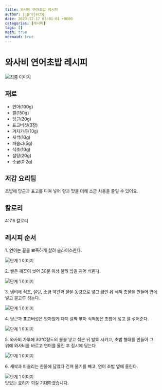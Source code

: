 ```yaml
---
title: 와사비 연어초밥 레시피
author: jjprojectg
date: 2023-12-17 03:01:01 +0000
categories: [레시피]
tags: []
math: true
mermaid: true
---
```

<meta name="og:type" content="website"/>
<meta charset="UTF-8"/>
<div class="header">
  <h1>와사비 연어초밥 레시피</h1>
</div>

<div class="container my-4">
  <div class="row">
    <div class="col-12 col-md-6">
      <div class="recipe-image">
        <img src="http://www.foodsafetykorea.go.kr/uploadimg/cook/10_00573_2.png" class="step-image" alt="최종 이미지"/>
      </div>
    </div>
    <div class="col-12 col-md-6">
      <div class="ingredients">
        <h2>재료</h2>
        <ul class="card">
          <li> 연어(100g) </li>
          <li>  쌀(150g) </li>
          <li>  당근(20g) </li>
          <li>  표고버섯(3장) </li>
          <li> 겨자가루(10g) </li>
          <li>  새싹(10g) </li>
          <li>  파슬리(5g) </li>
          <li>  식초(10g) </li>
          <li>  설탕(20g) </li>
          <li> 소금(0.2g) </li>
</ul>
      </div>
    </div>
    <div class="col-12 col-md-6">
      <div class="ingredients">
        <h2>저감 요리팁</h2>
        <div class="card"> 
          <p>
            초밥에 당근과 표고를 다져 넣어 향과 맛을 더해 소금 사용을 줄일 수 있어요.
          </p>
        </div>
      </div>
      <div class="ingredients">
        <h2>칼로리</h2>
        <div class="card"> 
          <p>
            417.6 칼로리
          </p>
        </div>
      </div>
    </div>
  </div>

  <h2 class="my-4">레시피 순서</h2>
  <div class="card recipe-card">
    <div class="card-body recipe-step">
      <p class="card-text step-description">1. 연어는 끝을 뾰족하게 살려
슬라이스한다.</p>
      <img src="http://www.foodsafetykorea.go.kr/uploadimg/cook/20_00573_1.png" alt="단계 1 이미지" class="step-image"/>
    </div>
  </div>
  <div class="card recipe-card">
    <div class="card-body recipe-step">
      <p class="card-text step-description">2. 쌀은 깨끗이 씻어 30분 이상 불려 밥을
지어 식힌다.</p>
      <img src="http://www.foodsafetykorea.go.kr/uploadimg/cook/20_00573_2.png" alt="단계 1 이미지" class="step-image"/>
    </div>
  </div>
  <div class="card recipe-card">
    <div class="card-body recipe-step">
      <p class="card-text step-description">3. 냄비에 식초, 설탕, 소금 약간과 물을
동량으로 넣고 끓인 뒤 식혀 촛물을
만들어 밥에 넣고 골고루 섞는다.</p>
      <img src="http://www.foodsafetykorea.go.kr/uploadimg/cook/20_00573_3.png" alt="단계 1 이미지" class="step-image"/>
    </div>
  </div>
  <div class="card recipe-card">
    <div class="card-body recipe-step">
      <p class="card-text step-description">4. 당근과 표고버섯은 입자있게 다져 살짝
볶아 식혀놓은 초밥에 넣고 잘
섞어준다.</p>
      <img src="http://www.foodsafetykorea.go.kr/uploadimg/cook/20_00573_4.png" alt="단계 1 이미지" class="step-image"/>
    </div>
  </div>
  <div class="card recipe-card">
    <div class="card-body recipe-step">
      <p class="card-text step-description">5. 와사비 가루에 30℃정도의 물을 넣고
섞은 뒤 발효 시키고, 초밥 형태를
만들어 그 위에 와사비를 바르고
연어를 올린 후 접시에 담는다</p>
      <img src="http://www.foodsafetykorea.go.kr/uploadimg/cook/20_00573_5.png" alt="단계 1 이미지" class="step-image"/>
    </div>
  </div>
  <div class="card recipe-card">
    <div class="card-body recipe-step">
      <p class="card-text step-description">6. 새싹과 파슬리는 찬물에 담았다 건져
물기를 빼고, 연어 초밥 옆에 올린다.</p>
      <img src="http://www.foodsafetykorea.go.kr/uploadimg/cook/20_00573_6.png" alt="단계 1 이미지" class="step-image"/>
    </div>
  </div>

</div>
맛있는 요리가 되길 기대하겠습니다.

